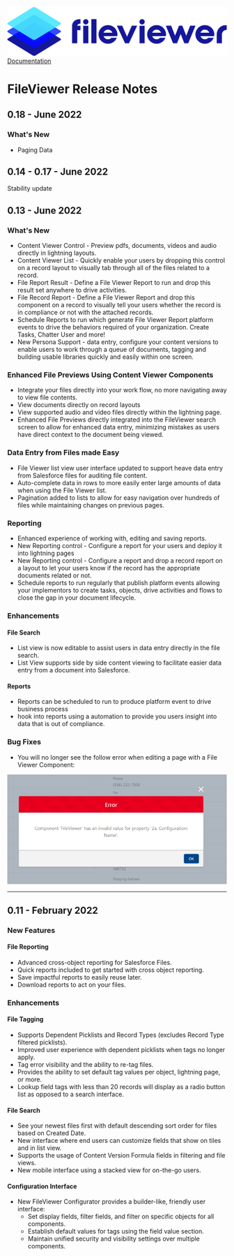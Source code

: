 ![](./quickStartImages/fileviewer.png)
[Documentation](index.md)

# FileViewer Release Notes


## 0.18 - June 2022

### What's New

- Paging Data

## 0.14 - 0.17 - June 2022

Stability update

## 0.13 - June 2022

### What's New

- Content Viewer Control - Preview pdfs, documents, videos and audio directly in lightning layouts.
- Content Viewer List - Quickly enable your users by dropping this control on a record layout to visually tab through all of the files related to a record.
- File Report Result - Define a File Viewer Report to run and drop this result set anywhere to drive activities.
- File Record Report - Define a File Viewer Report and drop this component on a record to visually tell your users whether the record is in compliance or not with the attached records.
- Schedule Reports to run which generate File Viewer Report platform events to drive the behaviors required of your organization. Create Tasks, Chatter User and more!
- New Persona Support - data entry, configure your content versions to enable users to work through a queue of documents, tagging and building usable libraries quickly and easily within one screen.

### Enhanced File Previews Using Content Viewer Components

- Integrate your files directly into your work flow, no more navigating away to view file contents.
- View documents directly on record layouts
- View supported audio and video files directly within the lightning page.
- Enhanced File Previews directly integrated into the FileViewer search screen to allow for enhanced data entry, minimizing mistakes as users have direct context to the document being viewed.

### Data Entry from Files made Easy

- File Viewer list view user interface updated to support heave data entry from Salesforce files for auditing file content.
- Auto-complete data in rows to more easily enter large amounts of data when using the File Viewer list.
- Pagination added to lists to allow for easy navigation over hundreds of files while maintaining changes on previous pages.

### Reporting

- Enhanced experience of working with, editing and saving reports.
- New Reporting control - Configure a report for your users and deploy it into lightning pages
- New Reporting control - Configure a report and drop a record report on a layout to let your users know if the record has the appropriate documents related or not.
- Schedule reports to run regularly that publish platform events allowing your implementors to create tasks, objects, drive activities and flows to close the gap in your document lifecycle.

### Enhancements

#### File Search

- List view is now editable to assist users in data entry directly in the file search.
- List View supports side by side content viewing to facilitate easier data entry from a document into Salesforce.

#### Reports

- Reports can be scheduled to run to produce platform event to drive business process
- hook into reports using a automation to provide you users insight into data that is out of compliance.

### Bug Fixes

- You will no longer see the follow error when editing a page with a File Viewer Component:

![FileViewer 11 Configuration Name Error](images/fileviewer-11-configuration-name-error.png)

--------------------------------------------------
## 0.11 - February 2022

### New Features

#### File Reporting

- Advanced cross-object reporting for Salesforce Files.
- Quick reports included to get started with cross object reporting.
- Save impactful reports to easily reuse later.
- Download reports to act on your files.

### Enhancements

#### File Tagging

- Supports Dependent Picklists and Record Types (excludes Record Type filtered picklists).
- Improved user experience with dependent picklists when tags no longer apply.
- Tag error visibility and the ability to re-tag files.
- Provides the ability to set default tag values per object, lightning page, or more.
- Lookup field tags with less than 20 records will display as a radio button list as opposed to a search interface.

#### File Search

- See your newest files first with default descending sort order for files based on Created Date.
- New interface where end users can customize fields that show on tiles and in list view.
- Supports the usage of Content Version Formula fields in filtering and file views.
- New mobile interface using a stacked view for on-the-go users.

#### Configuration Interface

- New FileViewer Configurator provides a builder-like, friendly user interface:
    - Set display fields, filter fields, and filter on specific objects for all components.
    - Establish default values for tags using the field value section.
    - Maintain unified security and visibility settings over multiple components.